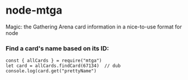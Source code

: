 # node-mtga

Magic: the Gathering Arena card information in a nice-to-use format for node

### Find a card's name based on its ID:

```node
const { allCards } = require("mtga")
let card = allCards.findCard(67134)  // dub
console.log(card.get("prettyName")
```